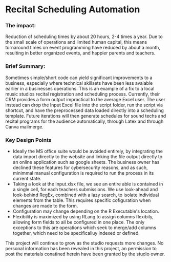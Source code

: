 # Recital Scheduling Automation

### The impact: 

Reduction of scheduling times by about 20 hours, 2-4 times a year. Due to the small scale of operations and limited human capital, this means turnaround times on event programming have reduced by about a month, resulting in better organized events, and happier parents and teachers.

### Brief Summary:

Sometimes simple/short code can yield significant improvements to a business, especially where technical skillsets have been less avaiable earlier in a businesses operations. This is an example of a fix to a local music studios recital registration and scheduling process. Currently, their CRM provides a form output impractical to the average Excel user. The user instead can drop the Input Excel file into the script folder, run the script via shortcut, and have the preprocessed data loaded directly into a scheduling template. Future iterations will then generate schedules for sound techs and recital programs for the audience automatically, through Latex and through Canva mailmerge.

### Key Design Points

- Ideally the MS office suite would be avoided entirely, by integrating the data import directly to the website and linking the file output directly to an online application such as google sheets. The business owner has declined these features for cybersecurity reasons, and as such, minimmal manual configuration is required to run the process in its current state.
- Taking a look at the Input.xlsx file, we see an entire able is contained in a single cell, for each teachers submissions. We use look-ahead and look-behind RegEx, combined with a lazy search, to isolate individual elements from the table. This requires specific cofiguration when changes are made to the form.
- Configuration may change depending on the R Executable's location.
- Flexibility is maximized by using RLang to assign columns flexibily, allowing form fields to all be configured in one place. The only exceptions to this are operations which seek to merge/add columns together, which need to be specificalluy indexed or defined.

This project will continue to grow as the studio requests more changes. No personal information has been revealed in this project, an permission to post the materials conatined herein have been granted by the studio owner.
